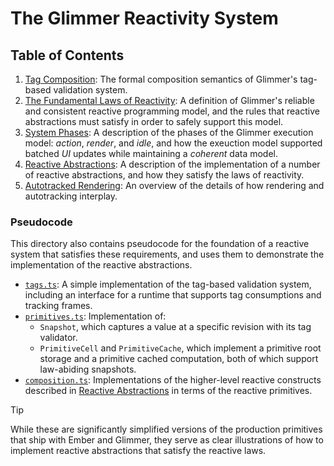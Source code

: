 # The Glimmer Reactivity System

## Table of Contents

1. [Tag Composition](./tag-composition.md): The formal composition semantics of Glimmer's tag-based
   validation system.
2. [The Fundamental Laws of Reactivity](./laws.md): A definition of Glimmer's reliable and
   consistent reactive programming model, and the rules that reactive abstractions must
   satisfy in order to safely support this model.
3. [System Phases](./system-phases.md): A description of the phases of the Glimmer execution model:
   _action_, _render_, and _idle_, and how the exeuction model supported batched _UI_ updates while
   maintaining a _coherent_ data model.
4. [Reactive Abstractions](./reactive-abstractions.md): A description of the implementation of
   a number of reactive abstractions, and how they satisfy the laws of reactivity.
5. [Autotracked Rendering](./autotracked-rendering.md): An overview of the
   details of how rendering and autotracking interplay.

### Pseudocode

This directory also contains pseudocode for the foundation of a reactive system that satisfies these
requirements, and uses them to demonstrate the implementation of the reactive abstractions.

- [`tags.ts`](./pseudocode/tags.ts): A simple implementation of the tag-based validation system,
  including an interface for a runtime that supports tag consumptions and tracking frames.
- [`primitives.ts`](./pseudocode/primitives.ts): Implementation of:
  - `Snapshot`, which captures a value at a specific revision with its tag validator.
  - `PrimitiveCell` and `PrimitiveCache`, which implement a primitive root storage and a primitive
    cached computation, both of which support law-abiding snapshots.
- [`composition.ts`](./pseudocode/composition.ts): Implementations of the higher-level reactive
  constructs described in [Reactive Abstractions](./reactive-abstractions.md) in terms of the
  reactive primitives.

> [!TIP]
>
> While these are significantly simplified versions of the production primitives that ship with
> Ember and Glimmer, they serve as clear illustrations of how to implement reactive abstractions
> that satisfy the reactive laws.
